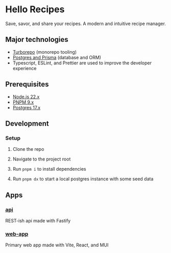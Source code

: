 # Hello Recipes

Save, savor, and share your recipes. A modern and intuitive recipe manager.

## Major technologies

- [Turborepo](https://turbo.build/repo) (monorepo tooling)
- [Postgres and Prisma](https://www.prisma.io/) (database and ORM)
- Typescript, ESLint, and Prettier are used to improve the developer experience

## Prerequisites

- [Node.js 22.x](https://nodejs.org/en/)
- [PNPM 9.x](https://pnpm.io/)
- [Postgres 17.x](https://www.postgresql.org/)

## Development

### Setup

1. Clone the repo

2. Navigate to the project root

3. Run `pnpm i` to install dependencies

4. Run `pnpm dx` to start a local postgres instance with some seed data

## Apps

### [api](/apps/api/)

REST-ish api made with Fastify

### [web-app](/apps/web-app/)

Primary web app made with Vite, React, and MUI
